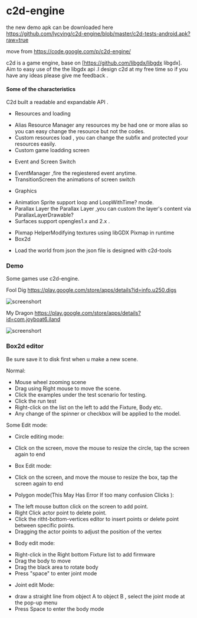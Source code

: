 c2d-engine
==========

the new demo apk can be downloaded here https://github.com/lycying/c2d-engine/blob/master/c2d-tests-android.apk?raw=true

move from https://code.google.com/p/c2d-engine/

c2d is a game engine, base on [https://github.com/libgdx/libgdx libgdx].  Aim to easy use of the the libgdx api .I design c2d at my free time so if you have any ideas please give me feedback . 
#### Some of the characteristics
C2d built a readable and expandable API . 
 
* Resources and loading
 - Alias Resource Manager any resources my be had one or more alias so you can easy change the resource but not the codes.
 - Custom resources load , you can change the subfix and protected your resources easily.
 - Custom game loadding screen
* Event and Screen Switch
 - EventManager ,fire the regiestered event anytime.
 - TransitionScreen the animations of screen switch
* Graphics
 - Animation Sprite support loop and LoopWithTime? mode.
 - Parallax Layer the Parallax Layer ,you can custom the layer's content via ParallaxLayerDrawable?
 - Surfaces support opengles1.x and 2.x .
* Pixmap HelperModifying textures using libGDX Pixmap in runtime
* Box2d
 - Load the world from json the json file is designed with c2d-tools


### Demo
Some games use c2d-engine.

Fool Dig
https://play.google.com/store/apps/details?id=info.u250.digs

![screenshort](https://lh3.ggpht.com/nLj_-YjGajv0_h4jhS_8hn05klB0QCjqjzfmoa95TABV-kgvFeR5Gaf1M5iyimAj1uE=h310)

My Dragon
https://play.google.com/store/apps/details?id=com.joyboat6.iland

![screenshort](https://lh3.ggpht.com/nVyf0i77YCnphOslQnTW4B865W_Ez0E2GEsYUAq76S2tHlnd3YeVpFmGL29AtUnL6A=h310)


### Box2d editor
Be sure save it to disk first when u make a new scene. 

Normal:
* Mouse wheel zooming scene
* Drag using Right mouse to move the scene.
* Click the examples under the test scenario for testing.
* Click the run test
* Right-click on the list on the left to add the Fixture, Body etc.
* Any change of the spinner or checkbox will be applied to the model.


Some Edit mode:
* Circle editing mode:
 - Click on the screen, move the mouse to resize the circle, tap the screen again to end
* Box Edit mode:
 - Click on the screen, and move the mouse to resize the box, tap the screen again to end
* Polygon mode(This May Has Error If too many confusion Clicks ):
 - The left mouse button click on the screen to add point.
 - Right Click actor point to delete point.
 - Click the ritht-bottom-vertices editor to  insert points  or delete point between specific points.
 - Dragging the actor points to adjust the position of the vertex
* Body edit mode:
 - Right-click in the Right bottom Fixture list to add firmware
 - Drag the body to move
 - Drag the black area to rotate body
 - Press "space" to enter joint mode
* Joint edit Mode:
 -  draw a straight line from object A to object B ,  select the joint mode at the pop-up menu
 -  Press Space to enter the body  mode 
